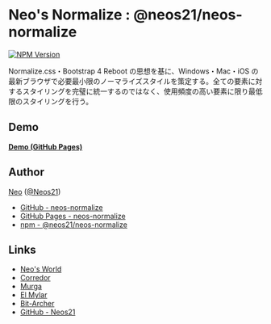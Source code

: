 # Neo's Normalize : @neos21/neos-normalize

[![NPM Version](https://img.shields.io/npm/v/@neos21/neos-normalize.svg)](https://www.npmjs.com/package/@neos21/neos-normalize)

Normalize.css・Bootstrap 4 Reboot の思想を基に、Windows・Mac・iOS の最新ブラウザで必要最小限のノーマライズスタイルを策定する。全ての要素に対するスタイリングを完璧に統一するのではなく、使用頻度の高い要素に限り最低限のスタイリングを行う。


## Demo

__[Demo (GitHub Pages)](https://neos21.github.io/neos-normalize/)__


## Author

[Neo](http://neo.s21.xrea.com/) ([@Neos21](https://twitter.com/neos21))

- [GitHub - neos-normalize](https://github.com/Neos21/neos-normalize)
- [GitHub Pages - neos-normalize](https://neos21.github.io/neos-normalize/)
- [npm - @neos21/neos-normalize](https://www.npmjs.com/package/@neos21/neos-normalize)


## Links

- [Neo's World](http://neo.s21.xrea.com/)
- [Corredor](http://neos21.hatenablog.com/)
- [Murga](http://neos21.hatenablog.jp/)
- [El Mylar](http://neos21.hateblo.jp/)
- [Bit-Archer](http://bit-archer.hatenablog.com/)
- [GitHub - Neos21](https://github.com/Neos21/)
